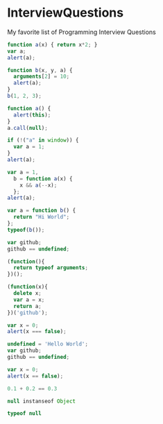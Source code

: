 # InterviewQuestions
My favorite list of Programming Interview Questions

```javascript
function a(x) { return x*2; }
var a;
alert(a);
```

```javascript
function b(x, y, a) {
  arguments[2] = 10;
  alert(a);
}
b(1, 2, 3);
```

```javascript
function a() {
  alert(this);
}
a.call(null);
```

```javascript
if (!("a" in window)) {
  var a = 1;
}
alert(a);
```

```javascript
var a = 1,
  b = function a(x) {
    x && a(--x);
  };
alert(a);
```

```javascript
var a = function b() {
  return "Hi World";
};
typeof(b());
```

```javascript
var github;
github == undefined;
```

```javascript
(function(){
  return typeof arguments;
})();
```

```javascript
(function(x){
  delete x;
  var a = x;
  return a;
})('github');
```

```javascript
var x = 0;
alert(x === false);
```

```javascript
undefined = 'Hello World';
var github;
github == undefined;
```

```javascript
var x = 0;
alert(x == false);
```

```javascript
0.1 + 0.2 == 0.3
```

```javascript
null instanseof Object
```

```javascript
typeof null
```
